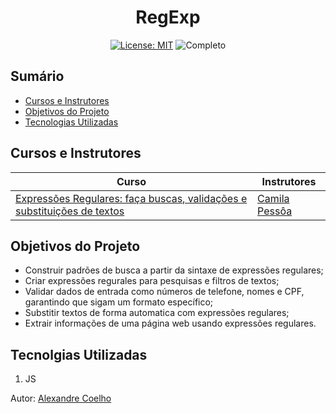 <h1 align="center"> RegExp </h1>

<div align="center">

  <a href="https://github.com/coelhoalexandre/projeto-alura-regexp/blob/main/LICENSE" target="_blank"><img src="https://img.shields.io/badge/License-MIT-yellow.svg" alt="License: MIT"></a> <img src="https://img.shields.io/badge/Completo-lightgreen.svg" alt="Completo">

</div>

## Sumário

- [Cursos e Instrutores](#cursos-e-instrutores)
- [Objetivos do Projeto](#objetivos-do-projeto)
- [Tecnologias Utilizadas](#tecnolgias-utilizadas)

## Cursos e Instrutores

|Curso|Instrutores|
|---|---|
|[Expressões Regulares: faça buscas, validações e substituições de textos](https://cursos.alura.com.br/course/expressoes-regulares-buscas-validacoes-substituicoes-textos)|[Camila Pessôa](https://github.com/camilapessoa)|


## Objetivos do Projeto

- Construir padrões de busca a partir da sintaxe de expressões regulares;
- Criar expressões regurales para pesquisas e filtros de textos;
- Validar dados de entrada como números de telefone, nomes e CPF, garantindo que sigam um formato específico;
- Substitir textos de forma automatica com expressões regulares;
- Extrair informações de uma página web usando expressões regulares.

## Tecnolgias Utilizadas

1. JS

Autor: [Alexandre Coelho](https://github.com/coelhoalexandre)

